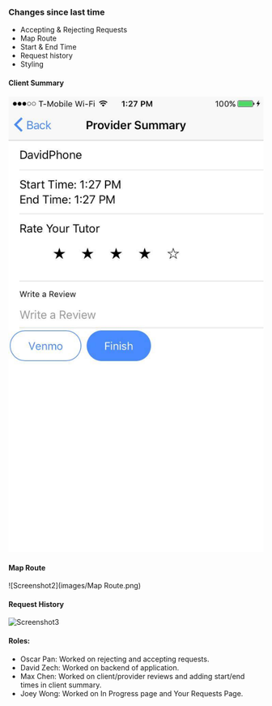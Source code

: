 ### Changes since last time

- Accepting & Rejecting Requests
- Map Route
- Start & End Time
- Request history
- Styling

#### Client Summary
![Screenshot1](images/clientSum.png)

#### Map Route
![Screenshot2](images/Map Route.png)

#### Request History
![Screenshot3](images/RequestHistory.png)

#### Roles:
- Oscar Pan: Worked on rejecting and accepting requests.
- David Zech: Worked on backend of application.
- Max Chen: Worked on client/provider reviews and adding start/end times in client summary.
- Joey Wong: Worked on In Progress page and Your Requests Page.
